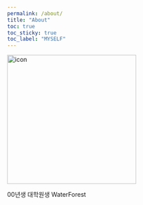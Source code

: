 ```yaml
---
permalink: /about/
title: "About"
toc: true
toc_sticky: true
toc_label: "MYSELF"
---
```


<img src="{{ '/assets/images/harim0_1.png' | relative_url }}" alt="icon" style="width: 300px; height: 300px;">


00년생 대학원생 WaterForest